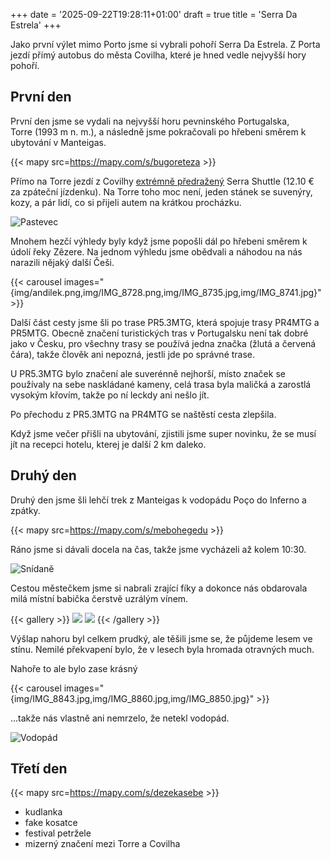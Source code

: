 +++
date = '2025-09-22T19:28:11+01:00'
draft = true
title = 'Serra Da Estrela'
+++

Jako první výlet mimo Porto jsme si vybrali pohoří Serra Da Estrela.
Z Porta jezdí přímý autobus do města Covilha, které je hned vedle nejvyšší hory pohoří.

## První den

První den jsme se vydali na nejvyšší horu pevninského Portugalska, <nobr>Torre (1993 m n. m.)</nobr>, a následně jsme pokračovali po hřebeni směrem k ubytování v Manteigas.

{{< mapy src=https://mapy.com/s/bugoreteza >}}

Přímo na Torre jezdí z Covilhy [extrémně předražený](https://covilhamobilidade.pt/Tariff) Serra Shuttle (12.10 € za zpáteční jízdenku).
Na Torre toho moc není, jeden stánek se suvenýry, kozy, a pár lidí, co si přijeli autem na krátkou procházku.

![Pastevec](img/pastevec.png)

Mnohem hezčí výhledy byly když jsme popošli dál po hřebeni směrem k údolí řeky Zêzere.
Na jednom výhledu jsme obědvali a náhodou na nás narazili nějaký další Češi.

{{< carousel images="{img/andilek.png,img/IMG_8728.png,img/IMG_8735.jpg,img/IMG_8741.jpg}" >}}

Další část cesty jsme šli po trase PR5.3MTG, která spojuje trasy PR4MTG a PR5MTG.
Obecně značení turistických tras v Portugalsku není tak dobré jako v Česku, pro všechny trasy
se používá jedna značka (žlutá a červená čára), takže člověk ani nepozná, jestli jde po správné trase.

U PR5.3MTG bylo značení ale suverénně nejhorší, místo značek se používaly na sebe naskládané kameny, celá trasa byla maličká a zarostlá vysokým křovím, takže po ní leckdy ani nešlo jít.

Po přechodu z PR5.3MTG na PR4MTG se naštěstí cesta zlepšila.

Když jsme večer přišli na ubytování, zjistili jsme super novinku, že se musí jít na recepci hotelu, kterej je další 2 km daleko.


## Druhý den

Druhý den jsme šli lehčí trek z Manteigas k vodopádu Poço do Inferno a zpátky.

{{< mapy src=https://mapy.com/s/mebohegedu >}}

Ráno jsme si dávali docela na čas, takže jsme vycházeli až kolem 10:30.

![Snídaně](img/snidane.jpg)

Cestou městečkem jsme si nabrali zrající fíky a dokonce nás obdarovala milá místní babička čerstvě uzrálým vínem.

{{< gallery >}}
  <img src="img/fik.jpg" class="grid-w50" />
  <img src="img/vinko.jpg" class="grid-w50" />
{{< /gallery >}}

Výšlap nahoru byl celkem prudký, ale těšili jsme se, že půjdeme lesem ve stínu.
Nemilé překvapení bylo, že v lesech byla hromada otravných much.

Nahoře to ale bylo zase krásný

{{< carousel images="{img/IMG_8843.jpg,img/IMG_8860.jpg,img/IMG_8850.jpg}" >}}

...takže nás vlastně ani nemrzelo, že netekl vodopád.

![Vodopád](img/vodopad.jpg)


## Třetí den

{{< mapy src=https://mapy.com/s/dezekasebe >}}

- kudlanka
- fake kosatce
- festival petržele
- mizerný značení mezi Torre a Covilha

